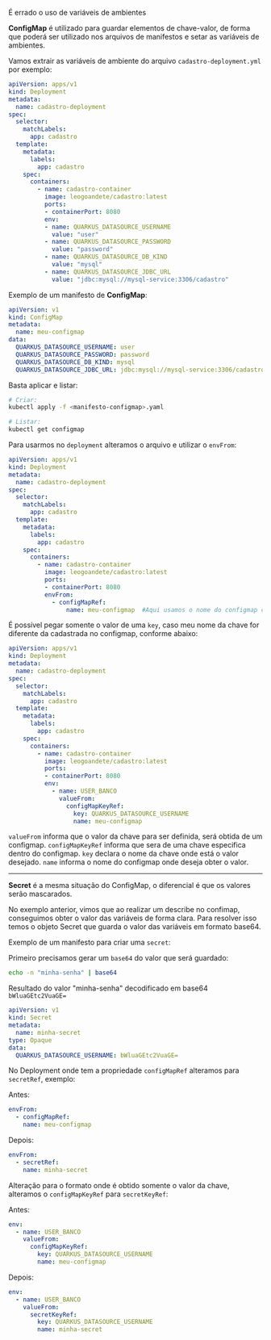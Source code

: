 É errado o uso de variáveis de ambientes 


**ConfigMap** é utilizado para guardar elementos de chave-valor, de forma que poderá ser utilizado nos arquivos de manifestos e setar as variáveis de ambientes.

Vamos extrair as variáveis de ambiente do arquivo `cadastro-deployment.yml` por exemplo:

```yaml
apiVersion: apps/v1
kind: Deployment
metadata:
  name: cadastro-deployment
spec:
  selector:
    matchLabels:
      app: cadastro
  template:
    metadata:
      labels:
        app: cadastro
    spec:
      containers:
        - name: cadastro-container
          image: leogoandete/cadastro:latest
          ports:
          - containerPort: 8080
          env:
          - name: QUARKUS_DATASOURCE_USERNAME
            value: "user"
          - name: QUARKUS_DATASOURCE_PASSWORD
            value: "password"
          - name: QUARKUS_DATASOURCE_DB_KIND
            value: "mysql"
          - name: QUARKUS_DATASOURCE_JDBC_URL
            value: "jdbc:mysql://mysql-service:3306/cadastro"
```


Exemplo de um manifesto de **ConfigMap**:

```yaml
apiVersion: v1
kind: ConfigMap
metadata:
  name: meu-configmap
data:
  QUARKUS_DATASOURCE_USERNAME: user
  QUARKUS_DATASOURCE_PASSWORD: password
  QUARKUS_DATASOURCE_DB_KIND: mysql
  QUARKUS_DATASOURCE_JDBC_URL: jdbc:mysql://mysql-service:3306/cadastro
```

Basta aplicar e listar:
```bash
# Criar:
kubectl apply -f <manifesto-configmap>.yaml

# Listar:
kubectl get configmap
```

Para usarmos no `deployment` alteramos o arquivo e utilizar o `envFrom`:
```yaml
apiVersion: apps/v1
kind: Deployment
metadata:
  name: cadastro-deployment
spec:
  selector:
    matchLabels:
      app: cadastro
  template:
    metadata:
      labels:
        app: cadastro
    spec:
      containers:
        - name: cadastro-container
          image: leogoandete/cadastro:latest
          ports:
          - containerPort: 8080
          envFrom:
            - configMapRef:
                name: meu-configmap  #Aqui usamos o nome do configmap criado
```

É possível pegar somente o valor de uma `key`, caso meu nome da chave for diferente da cadastrada no configmap, conforme abaixo:
```yaml
apiVersion: apps/v1
kind: Deployment
metadata:
  name: cadastro-deployment
spec:
  selector:
    matchLabels:
      app: cadastro
  template:
    metadata:
      labels:
        app: cadastro
    spec:
      containers:
        - name: cadastro-container
          image: leogoandete/cadastro:latest
          ports:
          - containerPort: 8080
          env:
            - name: USER_BANCO
              valueFrom:
                configMapKeyRef:
                  key: QUARKUS_DATASOURCE_USERNAME
                  name: meu-configmap
```

`valueFrom` informa que o valor da chave para ser definida, será obtida de um configmap.
`configMapKeyRef` informa que sera de uma chave especifica dentro do configmap.
`key` declara o nome da chave onde está o valor desejado.
`name` informa o nome do configmap onde deseja obter o valor.

---

**Secret** é a mesma situação do ConfigMap, o diferencial é que os valores serão mascarados.

No exemplo anterior, vimos que ao realizar um describe no confimap, conseguimos obter o valor das variáveis de forma clara. Para resolver isso temos o objeto Secret que guarda o valor das variáveis em formato base64.

Exemplo de um manifesto para criar uma `secret`:

Primeiro precisamos gerar um `base64` do valor que será guardado:

```bash
echo -n "minha-senha" | base64
```

Resultado do valor "minha-senha" decodificado em base64 `bWluaGEtc2VuaGE=` 

```yaml
apiVersion: v1
kind: Secret
metadata:
  name: minha-secret
type: Opaque
data:
  QUARKUS_DATASOURCE_USERNAME: bWluaGEtc2VuaGE=
```

No Deployment onde tem a propriedade `configMapRef` alteramos para `secretRef`, exemplo:

Antes: 
```yaml
envFrom:
  - configMapRef:
    name: meu-configmap
```

Depois:
```yaml
envFrom:
  - secretRef:
    name: minha-secret
```

Alteração para o formato onde é obtido somente o valor da chave, alteramos o `configMapKeyRef` para `secretKeyRef`:

Antes:
```yaml
env:
  - name: USER_BANCO
    valueFrom:
      configMapKeyRef:
        key: QUARKUS_DATASOURCE_USERNAME
        name: meu-configmap
```

Depois:
```yaml
env:
  - name: USER_BANCO
    valueFrom:
      secretKeyRef:
        key: QUARKUS_DATASOURCE_USERNAME
        name: minha-secret
```

